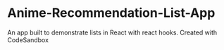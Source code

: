 # Anime-Recommendation-List-App
An app built to demonstrate lists in React with react hooks.
Created with CodeSandbox
